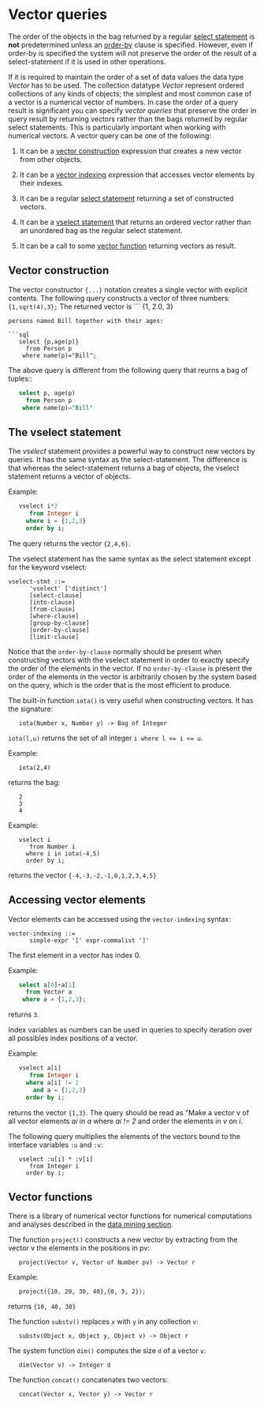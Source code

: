 # Vector queries

The order of the objects in the bag returned by a regular [select
statement](#select-statement) is __not__ predetermined unless an
[order-by](#order-by-clause) clause is specified. However, even if
order-by is specified the system will not preserve the order of the
result of a select-statement if it is used in other operations.

If it is required to maintain the order of a set of data values the
data type *Vector* has to be used. The collection datatype *Vector*
represent ordered collections of any kinds of objects; the simplest
and most common case of a vector is a numerical vector of numbers. In
case the order of a query result is significant you can specify
*vector queries* that preserve the order in query result by returning
vectors rather than the bags returned by regular select
statements. This is particularly important when working with numerical
vectors. A vector query can be one of the following:

1. It can be a [vector construction](#vector-construction) expression
that creates a new vector from other objects.

2. It can be a [vector indexing](#vector-index) expression that
accesses vector elements by their indexes.

3. It can be a regular [select statement](#select-statement) returning
a set of constructed vectors.

4. It can be a [vselect statement](#vselect) that returns an ordered
vector rather than an unordered bag as the regular select statement.

5. It can be a call to some [vector function](#vector-function)
returning vectors as result.

## Vector construction

The vector constructor `{...}` notation creates a single vector with
explicit contents. The following query constructs a vector of three
numbers: ``` {1,sqrt(4),3}; ``` The returned vector is ``` {1, 2.0, 3}
``` The following query constructs a bag of vectors holding the
persons named Bill together with their ages:

```sql 
   select {p,age(p)}
     from Person p 
    where name(p)="Bill"; 
```

The above query is different from the following query that reurns a
bag of tuples::

```sql
   select p, age(p) 
     from Person p 
    where name(p)="Bill"
```

## The vselect statement

The *vselect* statement provides a powerful way to construct new vectors
by queries. It has the same syntax as the select-statement. The
difference is that whereas the select-statement returns a bag of
objects, the vselect statement returns a vector of objects. 

Example:
```sql
   vselect i*2
      from Integer i
     where i = {1,2,3}
     order by i;
```
The query returns the vector `{2,4,6}`.

The vselect statement has the same syntax as the select statement
except for the keyword vselect:

```
vselect-stmt ::=
      'vselect' ['distinct']
      [select-clause]
      [into-clause]  
      [from-clause]
      [where-clause]
      [group-by-clause]
      [order-by-clause]
      [limit-clause]
```

Notice that the `order-by-clause` normally should be present when
constructing vectors with the vselect statement in order to exactly
specify the order of the elements in the vector. If no
`order-by-clause` is present the order of the elements in the vector
is arbitrarily chosen by the system based on the query, which is the
order that is the most efficient to produce.

The built-in function `iota()` is very useful when constructing
vectors. It has the signature:
```
   iota(Number x, Number y) -> Bag of Integer
```
`iota(l,u)` returns the set of all integer `i where l <= i <= u`. 

Example:
```
   iota(2,4)
```
returns the bag:
```
   2
   3
   4
```

Example:
```
   vselect i
      from Number i
     where i in iota(-4,5)
     order by i;
```
returns the vector `{-4,-3,-2,-1,0,1,2,3,4,5}`

## Accessing vector elements

Vector elements can be accessed using the `vector-indexing` syntax:
```
vector-indexing ::= 
      simple-expr '[' expr-commalist ']'
```

The first element in a vector has index 0. 

Example:
```sql
   select a[0]+a[1]
     from Vector a
    where a = {1,2,3};
```
returns `3`.

Index variables as numbers can be used in queries to specify iteration over all possibles index positions of a vector. 

Example:
```sql
   vselect a[i]
      from Integer i
     where a[i] != 2
       and a = {1,2,3}
     order by i;
```
returns the vector `{1,3}`. The query should be read as "Make a vector
v of all vector elements *ai* in *a* where *ai != 2* and order the elements
in *v* on *i*.  

The following query multiplies the elements of the vectors
bound to the interface variables `:u` and `:v`:
``` 
   vselect :u[i] * :v[i]
      from Integer i
     order by i;
```

## Vector functions

There is a library of numerical vector functions for numerical
computations and analyses described in the [data mining
section](data-mining-primitives.md). 

The function `project()` constructs a new vector by extracting from
the vector v the elements in the positions in pv:
```
   project(Vector v, Vector of Number pv) -> Vector r
```
Example:
```
   project({10, 20, 30, 40},{0, 3, 2});
```
returns `{10, 40, 30}`

The function `substv()` replaces `x` with `y` in any collection `v`:
```
   substv(Object x, Object y, Object v) -> Object r
```

The system function `dim()` computes the size `d` of a vector `v`:
```
   dim(Vector v) -> Integer d
```

The function `concat()` concatenates two vectors:
```
   concat(Vector x, Vector y) -> Vector r
```
